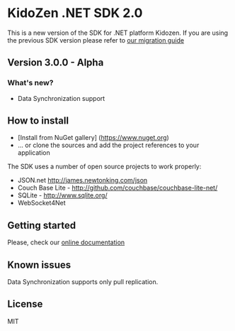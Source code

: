# KidoZen .NET SDK 2.0
This is a new version of the SDK for .NET platform Kidozen. If you are using the previous SDK version please refer to [our migration guide](http://docs.kidozen.com/xamarin-sdk-vnext-migration-guide/)

## Version 3.0.0 - Alpha
### What's new?
- Data Synchronization support

## How to install
 - [Install from NuGet gallery] (https://www.nuget.org) 
 - ... or clone the sources and add the project references to your application
  
The SDK uses a number of open source projects to work properly:

* JSON.net http://james.newtonking.com/json
* Couch Base Lite - http://github.com/couchbase/couchbase-lite-net/
* SQLite - http://www.sqlite.org/
* WebSocket4Net

## Getting started 
Please, check our [online documentation](http://docs.kidozen.com/)  

## Known issues

Data Synchronization supports only pull replication.


License
----

MIT

